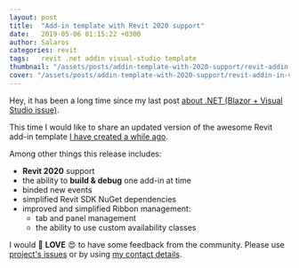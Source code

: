 ```yaml
---
layout: post
title:  "Add-in template with Revit 2020 support"
date:   2019-05-06 01:15:22 +0300
author: Salaros
categories: revit
tags:	revit .net addin visual-studio template
thumbnail: "/assets/posts/addin-template-with-2020-support/revit-addin-in-vs-debug-thumbnail.png"
cover: "/assets/posts/addin-template-with-2020-support/revit-addin-in-vs-debug.png"
---
```


Hey, it has been a long time since my last post [about .NET (Blazor + Visual Studio issue)](/dotnet/2019/02/17/blazor-cannot-identify-bin-folder).

This time I would like to share an updated version of the awesome Revit add-in template [I have created a while ago](https://thebuildingcoder.typepad.com/blog/2018/07/vacation-and-multi-version-revit-add-in-template.html#2).

Among other things this release includes:

* **Revit 2020** support
* the ability to **build & debug** one add-in at time
* binded new events
* simplified Revit SDK NuGet dependencies
* improved and simplified Ribbon management:
  * tab and panel management
  * the ability to use custom availability classes

I would 💖 **LOVE** 😍 to have some feedback from the community. Please use [project's issues](https://github.com/Equipple/vs-templates-revit-addin/issues) or by using [my contact details](/about-me).